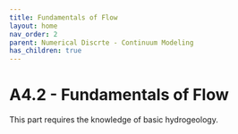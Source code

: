 ```yaml
---
title: Fundamentals of Flow
layout: home
nav_order: 2
parent: Numerical Discrte - Continuum Modeling
has_children: true
---
```

<script
  src="https://cdn.mathjax.org/mathjax/latest/MathJax.js?config=TeX-AMS-MML_HTMLorMML"
  type="text/javascript">
</script>

# A4.2 - Fundamentals of Flow

This part requires the knowledge of basic hydrogeology. 
